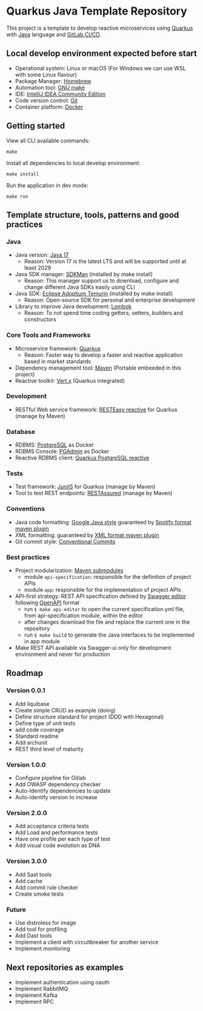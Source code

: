 # Quarkus Java Template Repository

This project is a template to develop reactive microservices using [Quarkus](https://quarkus.io/) with [Java](https://docs.oracle.com/en/java/javase/index.html) language and [GitLab CI/CD](https://docs.gitlab.com/ee/ci/).

## Local develop environment expected before start

- Operational system: Linux or macOS (For Windows we can use WSL with some Linux flavour)
- Package Manager: [Homebrew](https://brew.sh/)
- Automation tool: [GNU make](https://www.gnu.org/software/make/manual/make.html) 
- IDE: [IntelliJ IDEA Community Edition](https://www.jetbrains.com/idea/download/?section=mac)
- Code version control: [Git](https://git-scm.com/)
- Container platform: [Docker](https://www.docker.com/)

## Getting started

View all CLI available commands:
```shell script
make
```

Install all dependencies to local develop environment:
```shell script
make install
```

Run the application in dev mode:
```shell script
make run
```

## Template structure, tools, patterns and good practices

### Java 
- Java version: [Java 17](https://jdk.java.net/17/)
  - Reason: Version 17 is the latest LTS and will be supported until at least 2029 
- Java SDK manager: [SDKMan](https://sdkman.io/) (installed by make install)
  - Reason: This manager support us to download, configure and change different Java SDKs easily using CLI
- Java SDK: [Eclipse Adoptium Temurin](https://adoptium.net/) (installed by make install)
  - Reason: Open-source SDK for personal and enterprise development
- Library to improve Java development: [Lombok](https://projectlombok.org/)
  - Reason: To not spend time coding getters, setters, builders and constructors 

### Core Tools and Frameworks
- Microservice framework: [Quarkus](https://quarkus.io/)
  - Reason: Faster way to develop a faster and reactive application based in market standards  
- Dependency management tool: [Maven](https://maven.apache.org/) (Portable embeeded in this project)
- Reactive toolkit: [Vert.x](https://vertx.io/) (Quarkus integrated)

### Development
- RESTful Web service framework: [RESTEasy reactive](https://jakarta.ee/specifications/restful-ws/3.1/jakarta-restful-ws-spec-3.1.html) for Quarkus (manage by Maven)

### Database
- RDBMS: [PostgreSQL](https://www.postgresql.org/) as Docker
- RDBMS Console: [PGAdmin](https://www.pgadmin.org/) as Docker
- Reactive RDBMS client: [Quarkus PostgreSQL reactive](https://quarkus.io/extensions/io.quarkus/quarkus-reactive-pg-client)

### Tests
- Test framework: [Junit5](https://junit.org/junit5/) for Quarkus (manage by Maven)
- Tool to test REST endpoints: [RESTAssured](https://rest-assured.io/) (manage by Maven)

### Conventions
- Java code formatting: [Google Java style](https://google.github.io/styleguide/javaguide.html) guaranteed by [Spotify format maven plugin](https://github.com/spotify/fmt-maven-plugin)
- XML formatting: guaranteed by [XML format maven plugin](https://acegi.github.io/xml-format-maven-plugin/)
- Git commit style: [Conventional Commits](https://www.conventionalcommits.org/)

### Best practices
- Project modularization: [Maven submodules](https://maven.apache.org/guides/mini/guide-multiple-modules.html)
  - module ``api-specification``: responsible for the definition of project APIs
  - module ``app``: responsible for the implementation of project APIs
- API-first strategy: REST API specification defined by [Swagger editor](https://swagger.io/tools/swagger-editor/) following [OpenAPI](https://www.openapis.org/) format
  - run ``$ make api-editor`` to open the current specification.yml file, from api-specification module, within the editor 
  - after changes download the file and replace the current one in the repository
  - run ``$ make build`` to generate the Java interfaces to be implemented in app module
- Make REST API available via Swagger-ui only for development environment and never for production

## Roadmap

### Version 0.0.1
- Add liquibase
- Create simple CRUD as example (doing)
- Define structure standard for project (DDD with Hexagonal)
- Define type of unit tests
- add code coverage
- Standard readme
- Add archunit
- REST third level of maturity

### Version 1.0.0
- Configure pipeline for Gitlab
- Add OWASP dependency checker
- Auto-Identify dependencies to update
- Auto-identify version to increase

### Version 2.0.0
- Add acceptance criteria tests
- Add Load and performance tests
- Have one profile per each type of test
- Add visual code evolution as DNA

### Version 3.0.0
- Add Sast tools
- Add cache
- Add commit rule checker
- Create smoke tests

### Future
- Use distroless for image
- Add tool for profiling
- Add Dast tools
- Implement a client with circuitbreaker for another service
- Implement monitoring

## Next repositories as examples
- Implement authentication using oauth
- Implement RabbitMQ
- Implement Kafka
- Implement RPC
